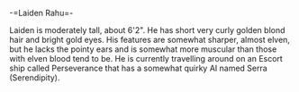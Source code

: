 -=Laiden Rahu=-

Laiden is moderately tall, about 6'2&quot;.  He has short very curly golden blond hair and bright gold eyes.  His features are somewhat sharper, almost elven, but he lacks the pointy ears and is somewhat more muscular than those with elven blood tend to be.  He is currently travelling around on an Escort ship called Perseverance that has a somewhat quirky AI named Serra (Serendipity).

